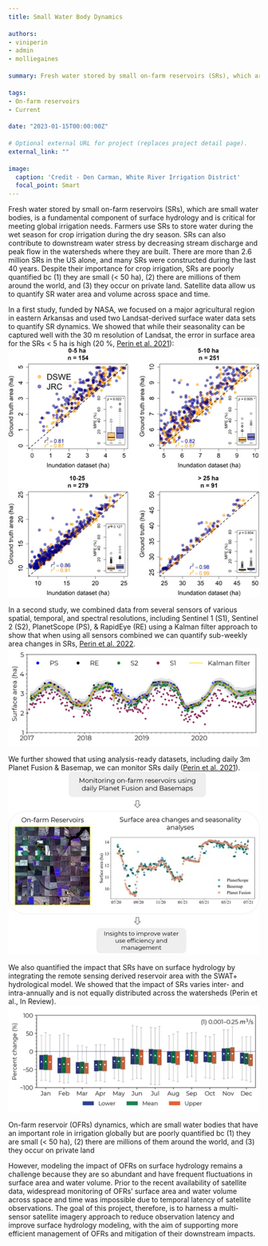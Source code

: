 ```yaml
---
title: Small Water Body Dynamics

authors:
- viniperin 
- admin
- molliegaines

summary: Fresh water stored by small on-farm reservoirs (SRs), which are small water bodies, is a fundamental component of surface hydrology and is critical for meeting global irrigation needs. Farmers use SRs to store water during the wet season for crop irrigation during the dry season. SRs can also contribute to downstream water stress by decreasing stream discharge and peak flow in the watersheds where they are built. There are more than 2.6 million SRs in the US alone, and many SRs were constructed during the last 40 years. Despite their importance for crop irrigation, SRs are poorly quantified bc (1) they are small (< 50 ha), (2) there are millions of them around the world, and (3) they occur on private land. Satellite data allow us to quantify SR water area and volume across space and time.

tags:
- On-farm reservoirs
- Current

date: "2023-01-15T00:00:00Z"

# Optional external URL for project (replaces project detail page).
external_link: ""

image:
  caption: 'Credit - Den Carman, White River Irrigation District'
  focal_point: Smart
---
```


Fresh water stored by small on-farm reservoirs (SRs), which are small water bodies, is a fundamental component of surface hydrology and is critical for meeting global irrigation needs. Farmers use SRs to store water during the wet season for crop irrigation during the dry season. SRs can also contribute to downstream water stress by decreasing stream discharge and peak flow in the watersheds where they are built. There are more than 2.6 million SRs in the US alone, and many SRs were constructed during the last 40 years. Despite their importance for crop irrigation, SRs are poorly quantified bc (1) they are small (< 50 ha), (2) there are millions of them around the world, and (3) they occur on private land. Satellite data allow us to quantify SR water area and volume across space and time.

In a first study, funded by NASA, we focused on a major agricultural region in eastern Arkansas and used two Landsat-derived surface water data sets to quantify SR dynamics. We showed that while their seasonality can be captured well with the 30 m resolution of Landsat, the error in surface area for the SRs < 5 ha is high (20 %, <a href="https://www-sciencedirect-com.prox.lib.ncsu.edu/science/article/pii/S0378377420322381?dgcid=author">Perin et al. 2021</a>):
<img src="fig4.png">

In a second study, we combined data from several sensors of various spatial, temporal, and spectral resolutions, including Sentinel 1 (S1), Sentinel 2 (S2), PlanetScope (PS), & RapidEye (RE) using a Kalman filter approach to show that when using all sensors combined we can quantify sub-weekly area changes in SRs, <a href="https://www-sciencedirect-com.prox.lib.ncsu.edu/science/article/pii/S0034425721005162">Perin et al. 2022</a>.
<img src="Figure2.jpg">

We further showed that using analysis-ready datasets, including daily 3m Planet Fusion & Basemap, we can monitor SRs daily (<a href="https://www.mdpi.com/2072-4292/13/24/5176">Perin et al. 2021</a>).
<img src="abstract.png">

We also quantified the impact that SRs have on surface hydrology by integrating the remote sensing derived reservoir area with the SWAT+ hydrological model. We showed that the impact of SRs varies inter- and intra-annually and is not equally distributed across the watersheds (Perin et al., In Review).
<img src="FigSWAT_SRs.jpg">

On-farm reservoir (OFRs) dynamics, which are small water bodies that have an important role in irrigation globally but are poorly quantified bc (1) they are small (< 50 ha), (2) there are millions of them around the world, and (3) they occur on private land

However, modeling the impact of OFRs on surface hydrology remains a challenge because they are so abundant and have frequent fluctuations in surface area and water volume. Prior to the recent availability of satellite data, widespread monitoring of OFRs’ surface area and water volume across space and time was impossible due to temporal latency of satellite observations. The goal of this project, therefore, is to harness a multi-sensor satellite imagery approach to reduce observation latency and improve surface hydrology modeling, with the aim of supporting more efficient management of OFRs and mitigation of their downstream impacts. 


